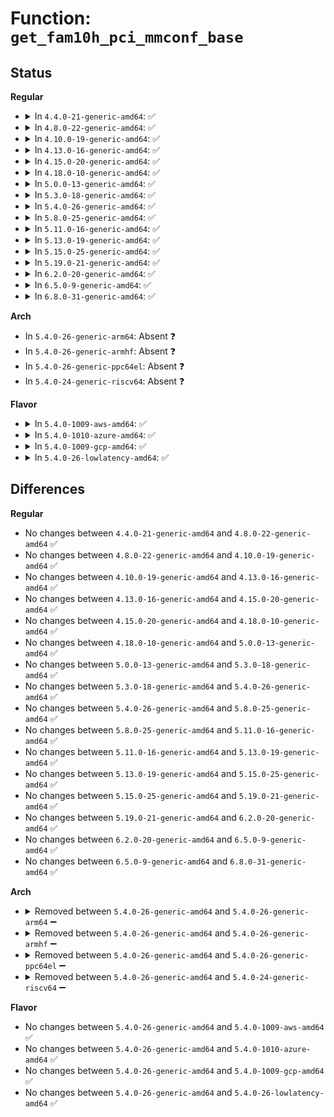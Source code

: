 # Function: <code>get_fam10h_pci_mmconf_base</code>

## Status
<b>Regular</b>
<ul>
<li>
<details>
<summary>In <code>4.4.0-21-generic-amd64</code>: ✅</summary>

```c
void get_fam10h_pci_mmconf_base()
```

```json
{
  "name": "get_fam10h_pci_mmconf_base",
  "collision_type": "Unique Static",
  "inline_type": "No",
  "funcs": [
    {
      "addr": 18446744071579271792,
      "name": "get_fam10h_pci_mmconf_base",
      "external": false,
      "loc": "arch/x86/kernel/mmconf-fam10h_64.c:52",
      "file": "arch/x86/kernel/mmconf-fam10h_64.c",
      "inline": "seen, unknown",
      "caller_inline": [],
      "caller_func": [
        "arch/x86/kernel/mmconf-fam10h_64.c:fam10h_check_enable_mmcfg"
      ]
    }
  ],
  "symbols": [
    {
      "addr": 18446744071579271792,
      "name": "get_fam10h_pci_mmconf_base",
      "section": ".text",
      "bind": "STB_LOCAL",
      "size": 780
    }
  ]
}
```
</details>
</li>
<li>
<details>
<summary>In <code>4.8.0-22-generic-amd64</code>: ✅</summary>

```c
void get_fam10h_pci_mmconf_base()
```

```json
{
  "name": "get_fam10h_pci_mmconf_base",
  "collision_type": "Unique Static",
  "inline_type": "No",
  "funcs": [
    {
      "addr": 18446744071579271088,
      "name": "get_fam10h_pci_mmconf_base",
      "external": false,
      "loc": "arch/x86/kernel/mmconf-fam10h_64.c:52",
      "file": "arch/x86/kernel/mmconf-fam10h_64.c",
      "inline": "seen, unknown",
      "caller_inline": [],
      "caller_func": [
        "arch/x86/kernel/mmconf-fam10h_64.c:fam10h_check_enable_mmcfg"
      ]
    }
  ],
  "symbols": [
    {
      "addr": 18446744071579271088,
      "name": "get_fam10h_pci_mmconf_base",
      "section": ".text",
      "bind": "STB_LOCAL",
      "size": 743
    }
  ]
}
```
</details>
</li>
<li>
<details>
<summary>In <code>4.10.0-19-generic-amd64</code>: ✅</summary>

```c
void get_fam10h_pci_mmconf_base()
```

```json
{
  "name": "get_fam10h_pci_mmconf_base",
  "collision_type": "Unique Static",
  "inline_type": "No",
  "funcs": [
    {
      "addr": 18446744071579286528,
      "name": "get_fam10h_pci_mmconf_base",
      "external": false,
      "loc": "arch/x86/kernel/mmconf-fam10h_64.c:52",
      "file": "arch/x86/kernel/mmconf-fam10h_64.c",
      "inline": "seen, unknown",
      "caller_inline": [],
      "caller_func": [
        "arch/x86/kernel/mmconf-fam10h_64.c:fam10h_check_enable_mmcfg"
      ]
    }
  ],
  "symbols": [
    {
      "addr": 18446744071579286528,
      "name": "get_fam10h_pci_mmconf_base",
      "section": ".text",
      "bind": "STB_LOCAL",
      "size": 743
    }
  ]
}
```
</details>
</li>
<li>
<details>
<summary>In <code>4.13.0-16-generic-amd64</code>: ✅</summary>

```c
void get_fam10h_pci_mmconf_base()
```

```json
{
  "name": "get_fam10h_pci_mmconf_base",
  "collision_type": "Unique Static",
  "inline_type": "No",
  "funcs": [
    {
      "addr": 18446744071579283392,
      "name": "get_fam10h_pci_mmconf_base",
      "external": false,
      "loc": "arch/x86/kernel/mmconf-fam10h_64.c:52",
      "file": "arch/x86/kernel/mmconf-fam10h_64.c",
      "inline": "seen, unknown",
      "caller_inline": [],
      "caller_func": [
        "arch/x86/kernel/mmconf-fam10h_64.c:fam10h_check_enable_mmcfg"
      ]
    }
  ],
  "symbols": [
    {
      "addr": 18446744071579283392,
      "name": "get_fam10h_pci_mmconf_base",
      "section": ".text",
      "bind": "STB_LOCAL",
      "size": 828
    }
  ]
}
```
</details>
</li>
<li>
<details>
<summary>In <code>4.15.0-20-generic-amd64</code>: ✅</summary>

```c
void get_fam10h_pci_mmconf_base()
```

```json
{
  "name": "get_fam10h_pci_mmconf_base",
  "collision_type": "Unique Static",
  "inline_type": "No",
  "funcs": [
    {
      "addr": 18446744071579302080,
      "name": "get_fam10h_pci_mmconf_base",
      "external": false,
      "loc": "arch/x86/kernel/mmconf-fam10h_64.c:53",
      "file": "arch/x86/kernel/mmconf-fam10h_64.c",
      "inline": "seen, unknown",
      "caller_inline": [],
      "caller_func": [
        "arch/x86/kernel/mmconf-fam10h_64.c:fam10h_check_enable_mmcfg"
      ]
    }
  ],
  "symbols": [
    {
      "addr": 18446744071579302080,
      "name": "get_fam10h_pci_mmconf_base",
      "section": ".text",
      "bind": "STB_LOCAL",
      "size": 828
    }
  ]
}
```
</details>
</li>
<li>
<details>
<summary>In <code>4.18.0-10-generic-amd64</code>: ✅</summary>

```c
void get_fam10h_pci_mmconf_base()
```

```json
{
  "name": "get_fam10h_pci_mmconf_base",
  "collision_type": "Unique Static",
  "inline_type": "No",
  "funcs": [
    {
      "addr": 18446744071579314064,
      "name": "get_fam10h_pci_mmconf_base",
      "external": false,
      "loc": "arch/x86/kernel/mmconf-fam10h_64.c:53",
      "file": "arch/x86/kernel/mmconf-fam10h_64.c",
      "inline": "seen, unknown",
      "caller_inline": [],
      "caller_func": [
        "arch/x86/kernel/mmconf-fam10h_64.c:fam10h_check_enable_mmcfg"
      ]
    }
  ],
  "symbols": [
    {
      "addr": 18446744071579314064,
      "name": "get_fam10h_pci_mmconf_base",
      "section": ".text",
      "bind": "STB_LOCAL",
      "size": 721
    }
  ]
}
```
</details>
</li>
<li>
<details>
<summary>In <code>5.0.0-13-generic-amd64</code>: ✅</summary>

```c
void get_fam10h_pci_mmconf_base()
```

```json
{
  "name": "get_fam10h_pci_mmconf_base",
  "collision_type": "Unique Static",
  "inline_type": "No",
  "funcs": [
    {
      "addr": 18446744071579338720,
      "name": "get_fam10h_pci_mmconf_base",
      "external": false,
      "loc": "arch/x86/kernel/mmconf-fam10h_64.c:53",
      "file": "arch/x86/kernel/mmconf-fam10h_64.c",
      "inline": "seen, unknown",
      "caller_inline": [],
      "caller_func": [
        "arch/x86/kernel/mmconf-fam10h_64.c:fam10h_check_enable_mmcfg"
      ]
    }
  ],
  "symbols": [
    {
      "addr": 18446744071579338720,
      "name": "get_fam10h_pci_mmconf_base",
      "section": ".text",
      "bind": "STB_LOCAL",
      "size": 721
    }
  ]
}
```
</details>
</li>
<li>
<details>
<summary>In <code>5.3.0-18-generic-amd64</code>: ✅</summary>

```c
void get_fam10h_pci_mmconf_base()
```

```json
{
  "name": "get_fam10h_pci_mmconf_base",
  "collision_type": "Unique Static",
  "inline_type": "No",
  "funcs": [
    {
      "addr": 18446744071579353936,
      "name": "get_fam10h_pci_mmconf_base",
      "external": false,
      "loc": "arch/x86/kernel/mmconf-fam10h_64.c:53",
      "file": "arch/x86/kernel/mmconf-fam10h_64.c",
      "inline": "seen, unknown",
      "caller_inline": [],
      "caller_func": [
        "arch/x86/kernel/mmconf-fam10h_64.c:fam10h_check_enable_mmcfg"
      ]
    }
  ],
  "symbols": [
    {
      "addr": 18446744071579353936,
      "name": "get_fam10h_pci_mmconf_base",
      "section": ".text",
      "bind": "STB_LOCAL",
      "size": 723
    }
  ]
}
```
</details>
</li>
<li>
<details>
<summary>In <code>5.4.0-26-generic-amd64</code>: ✅</summary>

```c
void get_fam10h_pci_mmconf_base()
```

```json
{
  "name": "get_fam10h_pci_mmconf_base",
  "collision_type": "Unique Static",
  "inline_type": "No",
  "funcs": [
    {
      "addr": 18446744071579358272,
      "name": "get_fam10h_pci_mmconf_base",
      "external": false,
      "loc": "arch/x86/kernel/mmconf-fam10h_64.c:53",
      "file": "arch/x86/kernel/mmconf-fam10h_64.c",
      "inline": "seen, unknown",
      "caller_inline": [],
      "caller_func": [
        "arch/x86/kernel/mmconf-fam10h_64.c:fam10h_check_enable_mmcfg"
      ]
    }
  ],
  "symbols": [
    {
      "addr": 18446744071579358272,
      "name": "get_fam10h_pci_mmconf_base",
      "section": ".text",
      "bind": "STB_LOCAL",
      "size": 723
    }
  ]
}
```
</details>
</li>
<li>
<details>
<summary>In <code>5.8.0-25-generic-amd64</code>: ✅</summary>

```c
void get_fam10h_pci_mmconf_base()
```

```json
{
  "name": "get_fam10h_pci_mmconf_base",
  "collision_type": "Unique Static",
  "inline_type": "No",
  "funcs": [
    {
      "addr": 18446744071579384832,
      "name": "get_fam10h_pci_mmconf_base",
      "external": false,
      "loc": "arch/x86/kernel/mmconf-fam10h_64.c:53",
      "file": "arch/x86/kernel/mmconf-fam10h_64.c",
      "inline": "seen, unknown",
      "caller_inline": [],
      "caller_func": [
        "arch/x86/kernel/mmconf-fam10h_64.c:fam10h_check_enable_mmcfg"
      ]
    }
  ],
  "symbols": [
    {
      "addr": 18446744071579384832,
      "name": "get_fam10h_pci_mmconf_base",
      "section": ".text",
      "bind": "STB_LOCAL",
      "size": 820
    }
  ]
}
```
</details>
</li>
<li>
<details>
<summary>In <code>5.11.0-16-generic-amd64</code>: ✅</summary>

```c
void get_fam10h_pci_mmconf_base()
```

```json
{
  "name": "get_fam10h_pci_mmconf_base",
  "collision_type": "Unique Static",
  "inline_type": "No",
  "funcs": [
    {
      "addr": 18446744071579390288,
      "name": "get_fam10h_pci_mmconf_base",
      "external": false,
      "loc": "arch/x86/kernel/mmconf-fam10h_64.c:53",
      "file": "arch/x86/kernel/mmconf-fam10h_64.c",
      "inline": "seen, unknown",
      "caller_inline": [],
      "caller_func": [
        "arch/x86/kernel/mmconf-fam10h_64.c:fam10h_check_enable_mmcfg"
      ]
    }
  ],
  "symbols": [
    {
      "addr": 18446744071579390288,
      "name": "get_fam10h_pci_mmconf_base",
      "section": ".text",
      "bind": "STB_LOCAL",
      "size": 820
    }
  ]
}
```
</details>
</li>
<li>
<details>
<summary>In <code>5.13.0-19-generic-amd64</code>: ✅</summary>

```c
void get_fam10h_pci_mmconf_base()
```

```json
{
  "name": "get_fam10h_pci_mmconf_base",
  "collision_type": "Unique Static",
  "inline_type": "No",
  "funcs": [
    {
      "addr": 18446744071579393664,
      "name": "get_fam10h_pci_mmconf_base",
      "external": false,
      "loc": "arch/x86/kernel/mmconf-fam10h_64.c:53",
      "file": "arch/x86/kernel/mmconf-fam10h_64.c",
      "inline": "seen, unknown",
      "caller_inline": [],
      "caller_func": [
        "arch/x86/kernel/mmconf-fam10h_64.c:fam10h_check_enable_mmcfg"
      ]
    }
  ],
  "symbols": [
    {
      "addr": 18446744071579393664,
      "name": "get_fam10h_pci_mmconf_base",
      "section": ".text",
      "bind": "STB_LOCAL",
      "size": 784
    }
  ]
}
```
</details>
</li>
<li>
<details>
<summary>In <code>5.15.0-25-generic-amd64</code>: ✅</summary>

```c
void get_fam10h_pci_mmconf_base()
```

```json
{
  "name": "get_fam10h_pci_mmconf_base",
  "collision_type": "Unique Static",
  "inline_type": "No",
  "funcs": [
    {
      "addr": 18446744071579455344,
      "name": "get_fam10h_pci_mmconf_base",
      "external": false,
      "loc": "arch/x86/kernel/mmconf-fam10h_64.c:53",
      "file": "arch/x86/kernel/mmconf-fam10h_64.c",
      "inline": "seen, unknown",
      "caller_inline": [],
      "caller_func": [
        "arch/x86/kernel/mmconf-fam10h_64.c:fam10h_check_enable_mmcfg"
      ]
    }
  ],
  "symbols": [
    {
      "addr": 18446744071579455344,
      "name": "get_fam10h_pci_mmconf_base",
      "section": ".text",
      "bind": "STB_LOCAL",
      "size": 1011
    }
  ]
}
```
</details>
</li>
<li>
<details>
<summary>In <code>5.19.0-21-generic-amd64</code>: ✅</summary>

```c
void get_fam10h_pci_mmconf_base()
```

```json
{
  "name": "get_fam10h_pci_mmconf_base",
  "collision_type": "Unique Static",
  "inline_type": "No",
  "funcs": [
    {
      "addr": 18446744071579529920,
      "name": "get_fam10h_pci_mmconf_base",
      "external": false,
      "loc": "arch/x86/kernel/mmconf-fam10h_64.c:53",
      "file": "arch/x86/kernel/mmconf-fam10h_64.c",
      "inline": "seen, unknown",
      "caller_inline": [],
      "caller_func": [
        "arch/x86/kernel/mmconf-fam10h_64.c:fam10h_check_enable_mmcfg"
      ]
    }
  ],
  "symbols": [
    {
      "addr": 18446744071579529920,
      "name": "get_fam10h_pci_mmconf_base",
      "section": ".text",
      "bind": "STB_LOCAL",
      "size": 1094
    }
  ]
}
```
</details>
</li>
<li>
<details>
<summary>In <code>6.2.0-20-generic-amd64</code>: ✅</summary>

```c
void get_fam10h_pci_mmconf_base()
```

```json
{
  "name": "get_fam10h_pci_mmconf_base",
  "collision_type": "Unique Static",
  "inline_type": "No",
  "funcs": [
    {
      "addr": 18446744071579633104,
      "name": "get_fam10h_pci_mmconf_base",
      "external": false,
      "loc": "arch/x86/kernel/mmconf-fam10h_64.c:53",
      "file": "arch/x86/kernel/mmconf-fam10h_64.c",
      "inline": "seen, unknown",
      "caller_inline": [],
      "caller_func": [
        "arch/x86/kernel/mmconf-fam10h_64.c:fam10h_check_enable_mmcfg"
      ]
    }
  ],
  "symbols": [
    {
      "addr": 18446744071579633104,
      "name": "get_fam10h_pci_mmconf_base",
      "section": ".text",
      "bind": "STB_LOCAL",
      "size": 1094
    }
  ]
}
```
</details>
</li>
<li>
<details>
<summary>In <code>6.5.0-9-generic-amd64</code>: ✅</summary>

```c
void get_fam10h_pci_mmconf_base()
```

```json
{
  "name": "get_fam10h_pci_mmconf_base",
  "collision_type": "Unique Static",
  "inline_type": "No",
  "funcs": [
    {
      "addr": 18446744071579647152,
      "name": "get_fam10h_pci_mmconf_base",
      "external": false,
      "loc": "arch/x86/kernel/mmconf-fam10h_64.c:53",
      "file": "arch/x86/kernel/mmconf-fam10h_64.c",
      "inline": "seen, unknown",
      "caller_inline": [],
      "caller_func": [
        "arch/x86/kernel/mmconf-fam10h_64.c:fam10h_check_enable_mmcfg"
      ]
    }
  ],
  "symbols": [
    {
      "addr": 18446744071579647152,
      "name": "get_fam10h_pci_mmconf_base",
      "section": ".text",
      "bind": "STB_LOCAL",
      "size": 1094
    }
  ]
}
```
</details>
</li>
<li>
<details>
<summary>In <code>6.8.0-31-generic-amd64</code>: ✅</summary>

```c
void get_fam10h_pci_mmconf_base()
```

```json
{
  "name": "get_fam10h_pci_mmconf_base",
  "collision_type": "Unique Static",
  "inline_type": "No",
  "funcs": [
    {
      "addr": 18446744071579681008,
      "name": "get_fam10h_pci_mmconf_base",
      "external": false,
      "loc": "arch/x86/kernel/mmconf-fam10h_64.c:53",
      "file": "arch/x86/kernel/mmconf-fam10h_64.c",
      "inline": "seen, unknown",
      "caller_inline": [],
      "caller_func": [
        "arch/x86/kernel/mmconf-fam10h_64.c:fam10h_check_enable_mmcfg"
      ]
    }
  ],
  "symbols": [
    {
      "addr": 18446744071579681008,
      "name": "get_fam10h_pci_mmconf_base",
      "section": ".text",
      "bind": "STB_LOCAL",
      "size": 1094
    }
  ]
}
```
</details>
</li>
</ul>
<b>Arch</b>
<ul>
<li>
In <code>5.4.0-26-generic-arm64</code>: Absent ❓
</li>
<li>
In <code>5.4.0-26-generic-armhf</code>: Absent ❓
</li>
<li>
In <code>5.4.0-26-generic-ppc64el</code>: Absent ❓
</li>
<li>
In <code>5.4.0-24-generic-riscv64</code>: Absent ❓
</li>
</ul>
<b>Flavor</b>
<ul>
<li>
<details>
<summary>In <code>5.4.0-1009-aws-amd64</code>: ✅</summary>

```c
void get_fam10h_pci_mmconf_base()
```

```json
{
  "name": "get_fam10h_pci_mmconf_base",
  "collision_type": "Unique Static",
  "inline_type": "No",
  "funcs": [
    {
      "addr": 18446744071579354176,
      "name": "get_fam10h_pci_mmconf_base",
      "external": false,
      "loc": "arch/x86/kernel/mmconf-fam10h_64.c:53",
      "file": "arch/x86/kernel/mmconf-fam10h_64.c",
      "inline": "seen, unknown",
      "caller_inline": [],
      "caller_func": [
        "arch/x86/kernel/mmconf-fam10h_64.c:fam10h_check_enable_mmcfg"
      ]
    }
  ],
  "symbols": [
    {
      "addr": 18446744071579354176,
      "name": "get_fam10h_pci_mmconf_base",
      "section": ".text",
      "bind": "STB_LOCAL",
      "size": 723
    }
  ]
}
```
</details>
</li>
<li>
<details>
<summary>In <code>5.4.0-1010-azure-amd64</code>: ✅</summary>

```c
void get_fam10h_pci_mmconf_base()
```

```json
{
  "name": "get_fam10h_pci_mmconf_base",
  "collision_type": "Unique Static",
  "inline_type": "No",
  "funcs": [
    {
      "addr": 18446744071579286352,
      "name": "get_fam10h_pci_mmconf_base",
      "external": false,
      "loc": "arch/x86/kernel/mmconf-fam10h_64.c:53",
      "file": "arch/x86/kernel/mmconf-fam10h_64.c",
      "inline": "seen, unknown",
      "caller_inline": [],
      "caller_func": [
        "arch/x86/kernel/mmconf-fam10h_64.c:fam10h_check_enable_mmcfg"
      ]
    }
  ],
  "symbols": [
    {
      "addr": 18446744071579286352,
      "name": "get_fam10h_pci_mmconf_base",
      "section": ".text",
      "bind": "STB_LOCAL",
      "size": 780
    }
  ]
}
```
</details>
</li>
<li>
<details>
<summary>In <code>5.4.0-1009-gcp-amd64</code>: ✅</summary>

```c
void get_fam10h_pci_mmconf_base()
```

```json
{
  "name": "get_fam10h_pci_mmconf_base",
  "collision_type": "Unique Static",
  "inline_type": "No",
  "funcs": [
    {
      "addr": 18446744071579354096,
      "name": "get_fam10h_pci_mmconf_base",
      "external": false,
      "loc": "arch/x86/kernel/mmconf-fam10h_64.c:53",
      "file": "arch/x86/kernel/mmconf-fam10h_64.c",
      "inline": "seen, unknown",
      "caller_inline": [],
      "caller_func": [
        "arch/x86/kernel/mmconf-fam10h_64.c:fam10h_check_enable_mmcfg"
      ]
    }
  ],
  "symbols": [
    {
      "addr": 18446744071579354096,
      "name": "get_fam10h_pci_mmconf_base",
      "section": ".text",
      "bind": "STB_LOCAL",
      "size": 723
    }
  ]
}
```
</details>
</li>
<li>
<details>
<summary>In <code>5.4.0-26-lowlatency-amd64</code>: ✅</summary>

```c
void get_fam10h_pci_mmconf_base()
```

```json
{
  "name": "get_fam10h_pci_mmconf_base",
  "collision_type": "Unique Static",
  "inline_type": "No",
  "funcs": [
    {
      "addr": 18446744071579362544,
      "name": "get_fam10h_pci_mmconf_base",
      "external": false,
      "loc": "arch/x86/kernel/mmconf-fam10h_64.c:53",
      "file": "arch/x86/kernel/mmconf-fam10h_64.c",
      "inline": "seen, unknown",
      "caller_inline": [],
      "caller_func": [
        "arch/x86/kernel/mmconf-fam10h_64.c:fam10h_check_enable_mmcfg"
      ]
    }
  ],
  "symbols": [
    {
      "addr": 18446744071579362544,
      "name": "get_fam10h_pci_mmconf_base",
      "section": ".text",
      "bind": "STB_LOCAL",
      "size": 723
    }
  ]
}
```
</details>
</li>
</ul>

## Differences
<b>Regular</b>
<ul>
<li>
No changes between <code>4.4.0-21-generic-amd64</code> and <code>4.8.0-22-generic-amd64</code> ✅
</li>
<li>
No changes between <code>4.8.0-22-generic-amd64</code> and <code>4.10.0-19-generic-amd64</code> ✅
</li>
<li>
No changes between <code>4.10.0-19-generic-amd64</code> and <code>4.13.0-16-generic-amd64</code> ✅
</li>
<li>
No changes between <code>4.13.0-16-generic-amd64</code> and <code>4.15.0-20-generic-amd64</code> ✅
</li>
<li>
No changes between <code>4.15.0-20-generic-amd64</code> and <code>4.18.0-10-generic-amd64</code> ✅
</li>
<li>
No changes between <code>4.18.0-10-generic-amd64</code> and <code>5.0.0-13-generic-amd64</code> ✅
</li>
<li>
No changes between <code>5.0.0-13-generic-amd64</code> and <code>5.3.0-18-generic-amd64</code> ✅
</li>
<li>
No changes between <code>5.3.0-18-generic-amd64</code> and <code>5.4.0-26-generic-amd64</code> ✅
</li>
<li>
No changes between <code>5.4.0-26-generic-amd64</code> and <code>5.8.0-25-generic-amd64</code> ✅
</li>
<li>
No changes between <code>5.8.0-25-generic-amd64</code> and <code>5.11.0-16-generic-amd64</code> ✅
</li>
<li>
No changes between <code>5.11.0-16-generic-amd64</code> and <code>5.13.0-19-generic-amd64</code> ✅
</li>
<li>
No changes between <code>5.13.0-19-generic-amd64</code> and <code>5.15.0-25-generic-amd64</code> ✅
</li>
<li>
No changes between <code>5.15.0-25-generic-amd64</code> and <code>5.19.0-21-generic-amd64</code> ✅
</li>
<li>
No changes between <code>5.19.0-21-generic-amd64</code> and <code>6.2.0-20-generic-amd64</code> ✅
</li>
<li>
No changes between <code>6.2.0-20-generic-amd64</code> and <code>6.5.0-9-generic-amd64</code> ✅
</li>
<li>
No changes between <code>6.5.0-9-generic-amd64</code> and <code>6.8.0-31-generic-amd64</code> ✅
</li>
</ul>
<b>Arch</b>
<ul>
<li>
<details>
<summary>Removed between <code>5.4.0-26-generic-amd64</code> and <code>5.4.0-26-generic-arm64</code> ➖</summary>

```c
void get_fam10h_pci_mmconf_base()
```
</details>
</li>
<li>
<details>
<summary>Removed between <code>5.4.0-26-generic-amd64</code> and <code>5.4.0-26-generic-armhf</code> ➖</summary>

```c
void get_fam10h_pci_mmconf_base()
```
</details>
</li>
<li>
<details>
<summary>Removed between <code>5.4.0-26-generic-amd64</code> and <code>5.4.0-26-generic-ppc64el</code> ➖</summary>

```c
void get_fam10h_pci_mmconf_base()
```
</details>
</li>
<li>
<details>
<summary>Removed between <code>5.4.0-26-generic-amd64</code> and <code>5.4.0-24-generic-riscv64</code> ➖</summary>

```c
void get_fam10h_pci_mmconf_base()
```
</details>
</li>
</ul>
<b>Flavor</b>
<ul>
<li>
No changes between <code>5.4.0-26-generic-amd64</code> and <code>5.4.0-1009-aws-amd64</code> ✅
</li>
<li>
No changes between <code>5.4.0-26-generic-amd64</code> and <code>5.4.0-1010-azure-amd64</code> ✅
</li>
<li>
No changes between <code>5.4.0-26-generic-amd64</code> and <code>5.4.0-1009-gcp-amd64</code> ✅
</li>
<li>
No changes between <code>5.4.0-26-generic-amd64</code> and <code>5.4.0-26-lowlatency-amd64</code> ✅
</li>
</ul>
